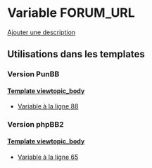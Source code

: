 # Variable FORUM_URL
[Ajouter une description](https://fa-tvars.appspot.com/var/FORUM_URL)

## Utilisations dans les templates

### Version PunBB

#### [Template viewtopic_body](punbb/viewtopic_body.md)
* [Variable &agrave; la ligne 88](../punbb/viewtopic_body.tpl#L88)

### Version phpBB2

#### [Template viewtopic_body](subsilver/viewtopic_body.md)
* [Variable &agrave; la ligne 65](../subsilver/viewtopic_body.tpl#L65)